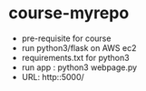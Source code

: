 # course-myrepo
- pre-requisite for course
- run python3/flask on AWS ec2
- requirements.txt for python3
- run app : python3 webpage.py
- URL: http:<IP>:5000/ 
